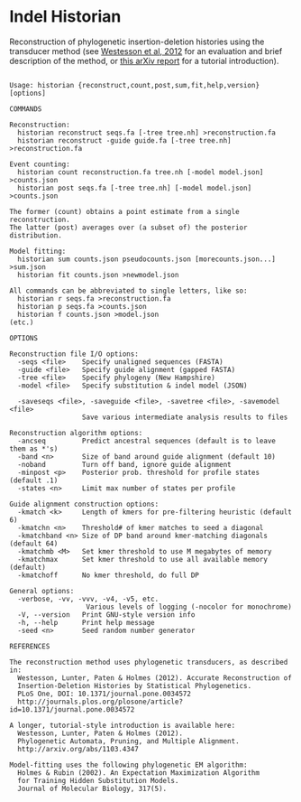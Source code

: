 # Indel Historian
Reconstruction of phylogenetic insertion-deletion histories using the transducer method
(see [Westesson et al, 2012](http://journals.plos.org/plosone/article?id=10.1371/journal.pone.0034572) for an evaluation and brief description of the method, or [this arXiv report](http://arxiv.org/abs/1103.4347) for a tutorial introduction).

<pre><code>
Usage: historian {reconstruct,count,post,sum,fit,help,version} [options]

COMMANDS

Reconstruction:
  historian reconstruct seqs.fa [-tree tree.nh] &gt;reconstruction.fa
  historian reconstruct -guide guide.fa [-tree tree.nh] &gt;reconstruction.fa

Event counting:
  historian count reconstruction.fa tree.nh [-model model.json] &gt;counts.json
  historian post seqs.fa [-tree tree.nh] [-model model.json] &gt;counts.json

The former (count) obtains a point estimate from a single reconstruction.
The latter (post) averages over (a subset of) the posterior distribution.

Model fitting:
  historian sum counts.json pseudocounts.json [morecounts.json...] &gt;sum.json
  historian fit counts.json &gt;newmodel.json

All commands can be abbreviated to single letters, like so:
  historian r seqs.fa &gt;reconstruction.fa
  historian p seqs.fa &gt;counts.json
  historian f counts.json &gt;model.json
(etc.)

OPTIONS

Reconstruction file I/O options:
  -seqs &lt;file&gt;    Specify unaligned sequences (FASTA)
  -guide &lt;file&gt;   Specify guide alignment (gapped FASTA)
  -tree &lt;file&gt;    Specify phylogeny (New Hampshire)
  -model &lt;file&gt;   Specify substitution & indel model (JSON)

  -saveseqs &lt;file&gt;, -saveguide &lt;file&gt;, -savetree &lt;file&gt;, -savemodel &lt;file&gt;
                  Save various intermediate analysis results to files

Reconstruction algorithm options:
  -ancseq         Predict ancestral sequences (default is to leave them as *'s)
  -band &lt;n&gt;       Size of band around guide alignment (default 10)
  -noband         Turn off band, ignore guide alignment
  -minpost &lt;p&gt;    Posterior prob. threshold for profile states (default .1)
  -states &lt;n&gt;     Limit max number of states per profile

Guide alignment construction options:
  -kmatch &lt;k&gt;     Length of kmers for pre-filtering heuristic (default 6)
  -kmatchn &lt;n&gt;    Threshold# of kmer matches to seed a diagonal
  -kmatchband &lt;n&gt; Size of DP band around kmer-matching diagonals (default 64)
  -kmatchmb &lt;M&gt;   Set kmer threshold to use M megabytes of memory
  -kmatchmax      Set kmer threshold to use all available memory (default)
  -kmatchoff      No kmer threshold, do full DP

General options:
  -verbose, -vv, -vvv, -v4, -v5, etc.
                   Various levels of logging (-nocolor for monochrome)
  -V, --version   Print GNU-style version info
  -h, --help      Print help message
  -seed &lt;n&gt;       Seed random number generator

REFERENCES

The reconstruction method uses phylogenetic transducers, as described in:
  Westesson, Lunter, Paten & Holmes (2012). Accurate Reconstruction of
  Insertion-Deletion Histories by Statistical Phylogenetics.
  PLoS One, DOI: 10.1371/journal.pone.0034572
  http://journals.plos.org/plosone/article?id=10.1371/journal.pone.0034572

A longer, tutorial-style introduction is available here:
  Westesson, Lunter, Paten & Holmes (2012).
  Phylogenetic Automata, Pruning, and Multiple Alignment.
  http://arxiv.org/abs/1103.4347

Model-fitting uses the following phylogenetic EM algorithm:
  Holmes & Rubin (2002). An Expectation Maximization Algorithm
  for Training Hidden Substitution Models.
  Journal of Molecular Biology, 317(5).

</code></pre>
